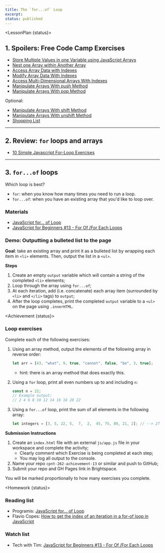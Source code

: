 ```yaml
---
title: The `for...of` Loop
excerpt:
status: published
---
```

<script>
	import Homework from "$lib/components/Homework.svelte";
	import LessonPlan from "$lib/components/LessonPlan.svelte";
	import LabTime from "$lib/components/LabTime.svelte";
	import Achievement from "$lib/components/Achievement.svelte";
</script>

<LessonPlan {status}>

## 1. Spoilers: Free Code Camp Exercises
- [Store Multiple Values in one Variable using JavaScript Arrays](https://www.freecodecamp.org/learn/javascript-algorithms-and-data-structures/basic-javascript/store-multiple-values-in-one-variable-using-javascript-arrays)
- [Nest one Array within Another Array](https://www.freecodecamp.org/learn/javascript-algorithms-and-data-structures/basic-javascript/nest-one-array-within-another-array)
- [Access Array Data with Indexes](https://www.freecodecamp.org/learn/javascript-algorithms-and-data-structures/basic-javascript/access-array-data-with-indexes)
- [Modify Array Data With Indexes](https://www.freecodecamp.org/learn/javascript-algorithms-and-data-structures/basic-javascript/modify-array-data-with-indexes)
- [Access Multi-Dimensional Arrays With Indexes](https://www.freecodecamp.org/learn/javascript-algorithms-and-data-structures/basic-javascript/access-multi-dimensional-arrays-with-indexes)
- [Manipulate Arrays With push Method](https://www.freecodecamp.org/learn/javascript-algorithms-and-data-structures/basic-javascript/manipulate-arrays-with-push)
- [Manipulate Arrays With pop Method](https://www.freecodecamp.org/learn/javascript-algorithms-and-data-structures/basic-javascript/manipulate-arrays-with-pop)

Optional:
- [Manipulate Arrays With shift Method](https://www.freecodecamp.org/learn/javascript-algorithms-and-data-structures/basic-javascript/manipulate-arrays-with-shift)
- [Manipulate Arrays With unshift Method](https://www.freecodecamp.org/learn/javascript-algorithms-and-data-structures/basic-javascript/manipulate-arrays-with-unshift)
- [Shopping List](https://www.freecodecamp.org/learn/javascript-algorithms-and-data-structures/basic-javascript/shopping-list)

---

## 2. Review: `for` loops and arrays
- [10 Simple Javascript For-Loop Exercises](https://avantutor.com/blog/10-simple-javascript-for-loop-exercises/)

---

## 3. `for...of` loops
Which loop is best?
- `for`: when you know how many times you need to run a loop.
- `for...of`: when you have an existing array that you'd like to loop over.

### Materials
- [JavaScript for... of Loop](https://www.programiz.com/javascript/for-of)
- [JavaScript for Beginners #13 - For Of /For Each Loops](https://www.youtube.com/watch?v=uEKDSLwf2Gw)

### Demo: Outputting a bulleted list to the page
**Goal**: take an existing array and print it as a bulleted list by wrapping each item in `<li>` elements. Then, output the list in a `<ul>`.

**Steps**
1. Create an empty `output` variable which will contain a string of the completed `<li>` elements;
2. Loop through the array using `for...of`;
3. At each iteration, add (i.e. concatenate) each array item (surrounded by `<li>` and `</li>` tags) to `output`;
4. After the loop completes, print the completed `output` variable to a `<ul>` on the page using `.innerHTML`.

</LessonPlan>

<Achievement {status}>

### Loop exercises
Complete each of the following exercises:
1. Using an array method, output the elements of the following array in reverse order:
    ```js
    let arr = [43, "what", 9, true, "cannot", false, "be", 3, true];
    ```
    - hint: there is an array method that does exactly this.

2. Using a `for` loop, print all even numbers up to and including `n`:
    ```js
    const n = 22;
    // Example output: 
    // 2 4 6 8 10 12 14 16 18 20 22
    ```

3. Using a `for...of` loop, print the sum of all elements in the following array:
    ```js
    let integers = [3, 5, 22, 5,  7,  2,  45, 75, 89, 21, 2]; // --> 276
    ```

**Submission Instructions**
1. Create an `index.html` file with an external `js/app.js` file in your workspace and complete the activity;
    - Clearly comment which Exercise is being completed at each step;
    - You may log all output to the console. 
2. Name your repo `cpnt-262-achievement-13` or similar and push to GitHub;
3. Submit your repo and GH Pages link in Brightspace.

You will be marked proportionally to how many exercises you complete.

</Achievement>

<Homework {status}>

### Reading list
- Programis: [JavaScript for... of Loop](https://www.programiz.com/javascript/for-of)
- Flavio Copes: [How to get the index of an iteration in a for-of loop in JavaScript](https://flaviocopes.com/how-to-get-index-in-for-of-loop/)

### Watch list
- Tech with Tim: [JavaScript for Beginners #13 - For Of /For Each Loops](https://www.youtube.com/watch?v=uEKDSLwf2Gw)

</Homework>